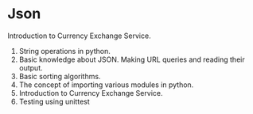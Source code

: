 # Json
Introduction to Currency Exchange Service.
1. String operations in python.
2. Basic knowledge about JSON. Making URL queries and reading their output.
3. Basic sorting algorithms.
4. The concept of importing various modules in python.
5. Introduction to Currency Exchange Service.
6. Testing using unittest
